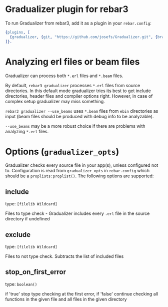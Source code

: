 # Gradualizer plugin for rebar3

To run Gradualizer from rebar3, add it as a plugin in your `rebar.config`:
```Erlang
{plugins, [
  {gradualizer, {git, "https://github.com/josefs/Gradualizer.git", {branch, "master"}}}
]}.
```

# Analyzing erl files or beam files

Gradualizer can process both `*.erl` files and `*.beam` files.

By default, `rebar3 gradualizer` processes `*.erl` files from source directories.
In this default mode gradualizer tries its best to get include directories, header files
and compiler options right. However, in case of complex setup gradualizer may miss something.

`rebar3 gradualizer --use_beams` uses `*.beam` files from `ebin` directories as input
(beam files should be produced with debug info to be analyzable).

`--use_beams` may be a more robust choice if there are problems with analyzing `*.erl` files.

# Options (`gradualizer_opts`)

Gradualizer checks every source file in your app(s), unless configured not to.
Configuration is read from `gradualizer_opts` in `rebar.config` which
should be a `proplists:proplist()`.
The following options are supported:

## include

type: `[filelib Wildcard]`

Files to type check - Gradualizer includes every `.erl` file in the source directory if undefined

## exclude

type: `[filelib Wildcard]`

Files to not type check. Subtracts the list of included files

## stop_on_first_error

type: `boolean()`

if 'true' stop type checking at the first error, if 'false' continue checking all functions in the given file and all files in the given directory
